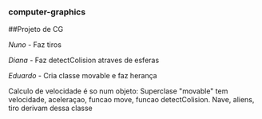 ### computer-graphics
##Projeto de CG

*Nuno* - Faz tiros

*Diana* - Faz detectColision atraves de esferas

*Eduardo* - Cria classe movable e faz herança

Calculo de velocidade é so num objeto:
Superclase "movable" tem velocidade, aceleraçao, funcao move, funcao detectColision.
Nave, aliens, tiro derivam dessa classe	
